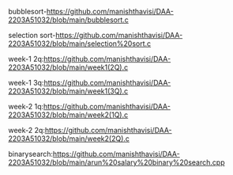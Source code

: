 bubblesort-https://github.com/manishthavisi/DAA-2203A51032/blob/main/bubblesort.c

selection sort-https://github.com/manishthavisi/DAA-2203A51032/blob/main/selection%20sort.c

week-1 2q:https://github.com/manishthavisi/DAA-2203A51032/blob/main/week1(2Q).c

week-1 3q:https://github.com/manishthavisi/DAA-2203A51032/blob/main/week1(3Q).c

week-2 1q:https://github.com/manishthavisi/DAA-2203A51032/blob/main/week2(1Q).c

week-2 2q:https://github.com/manishthavisi/DAA-2203A51032/blob/main/week2(2Q).c

binarysearch:https://github.com/manishthavisi/DAA-2203A51032/blob/main/arun%20salary%20binary%20search.cpp
